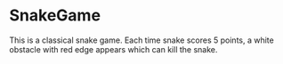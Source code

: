 # SnakeGame
This is a classical snake game. Each time snake scores 5 points, a white obstacle with red edge appears which can kill the snake.
